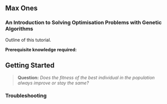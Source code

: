 ## Max Ones
### An Introduction to Solving Optimisation Problems with Genetic Algorithms
Outline of this tutorial.

**Prerequisite knowledge required:**

## Getting Started

> **Question:** *Does the fitness of the best individual in the population always improve or stay the same?*


### Troubleshooting
